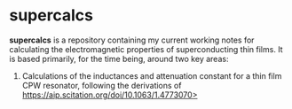 # supercalcs

**supercalcs** is a repository containing my current working notes for calculating the electromagnetic properties of superconducting thin films. It is based primarily, for the time being, around two key areas:

1. Calculations of the inductances and attenuation constant for a thin film CPW resonator, following the derivations of <a href="Clem, Journal of Applied Physics 113, 013910 (2013)">https://aip.scitation.org/doi/10.1063/1.4773070></a>
